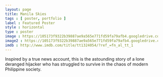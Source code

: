 ```yaml
---
layout: page
title: Manila Skies
tags : [ poster, portfolio ]
label : Featured Poster
style : horizontal
type : poster
image : https://105173f9322b39887ae9a565e771fd59fa79afb4.googledrive.com/host/0B_NdsxRj1DjjcEx0UHA4OF9DNzA/fp3/manila%20skies.jpg
image2 : https://105173f9322b39887ae9a565e771fd59fa79afb4.googledrive.com/host/0B_NdsxRj1DjjcEx0UHA4OF9DNzA/fp2/manila%20skies.jpg
imdb : http://www.imdb.com/title/tt1324054/?ref_=fn_al_tt_1
---
```


Inspired by a true news account, this is the astounding story of a lone deranged hijacker who has struggled to survive in the chaos of modern Philippine society.